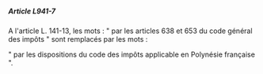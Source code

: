 ##### Article L941-7

A l'article L. 141-13, les mots : " par les articles 638 et 653 du code général des impôts " sont remplacés par les mots :

" par les dispositions du code des impôts applicable en Polynésie française ".

